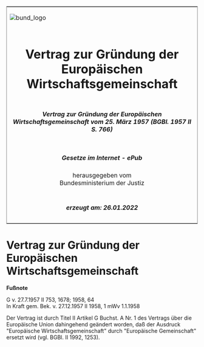 <span id="DECKBLATT.html"></span>

<table border="0" frame="border" width="100%">

<tr valign="top">

<td align="left">

![bund\_logo](BfJ_2021_Web_de_de.gif)

</td>

<td align="right">

 

</td>

</tr>

<tr align="center" valign="middle">

<td colspan="2">

# Vertrag zur Gründung der Europäischen Wirtschaftsgemeinschaft

</td>

</tr>

<tr align="center" valign="middle">

<td colspan="2">

##### Vertrag zur Gründung der Europäischen Wirtschaftsgemeinschaft vom 25. März 1957 (BGBl. 1957 II S. 766)

</td>

</tr>

<tr align="center" valign="middle">

<td colspan="2">

  
  

##### Gesetze im Internet - ePub  
  
herausgegeben vom  
Bundesministerium der Justiz

</td>

</tr>

<tr align="center" valign="bottom">

<td colspan="2">

  
  

##### erzeugt am: 26.01.2022

</td>

</tr>

</table>

<span id="BJNR207660957.html"></span>

# Vertrag zur Gründung der Europäischen Wirtschaftsgemeinschaft

<div>

  
**Fußnote**

<div class="jnhtml">

<div>

<div class="jurAbsatz">

G v. 27.7.1957 II 753, 1678; 1958, 64  
In Kraft gem. Bek. v. 27.12.1957 II 1958, 1 mWv 1.1.1958

</div>

<div class="jurAbsatz">

  
Der Vertrag ist durch Titel II Artikel G Buchst. A Nr. 1 des Vertrags
über die Europäische Union dahingehend geändert worden, daß der
Ausdruck "Europäische Wirtschaftsgemeinschaft" durch "Europäische
Gemeinschaft" ersetzt wird (vgl. BGBl. II 1992, 1253).

</div>

</div>

</div>

</div>

